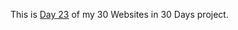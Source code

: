 This is <a href="https://cwang1996.github.io/Stopwatch/">Day 23</a> of my 30 Websites in 30 Days project.
